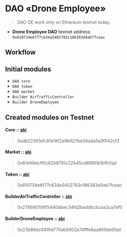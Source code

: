 # DAO «Drone Employee»
> DAO DE work only on Ethereum testnet today.

- **Drone Employee DAO** testnet address: `0x810734e6f77c634a5402783c186383d4ab7fceac`

## Workflow

## Initial modules
- `DAO core`
- `DAO token`
- `DAO market`
- `Builder AirTrafficController`
- `Builder DroneEmployee`

## Created modules on Testnet

#### Core :: [abi](https://raw.githubusercontent.com/airalab/core/master/abi/modules/Core.json)

> 0xdb22361efc81e16f2a9b927be04ada5a3f542cf3 

#### Market :: [abi](https://raw.githubusercontent.com/airalab/core/master/abi/modules/Market.json)

> 0x61e99dcff0c82b8791c22445cd8f661b1bffcfad 

#### Token :: [abi](https://raw.githubusercontent.com/airalab/core/master/abi/modules/TokenEmission.json)

> 0x810734e6f77c634a5402783c186383d4ab7fceac 

#### BuilderAirTrafficController :: [abi](https://raw.githubusercontent.com/DroneEmployee/contracts/master/abi/BuilderAirTrafficController.json)

> 0x278680106f5440dbec34fd2baddbcbcaa2ca7ef0

#### BuilderDroneEmployee :: [abi](https://raw.githubusercontent.com/DroneEmployee/contracts/master/abi/BuilderDroneEmployee.json)

> 0x23b89dc0419d770ab5002a74fffe6aa860eb0fad
